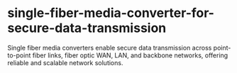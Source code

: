 # single-fiber-media-converter-for-secure-data-transmission
Single fiber media converters enable secure data transmission across point-to-point fiber links, fiber optic WAN, LAN, and backbone networks, offering reliable and scalable network solutions.
